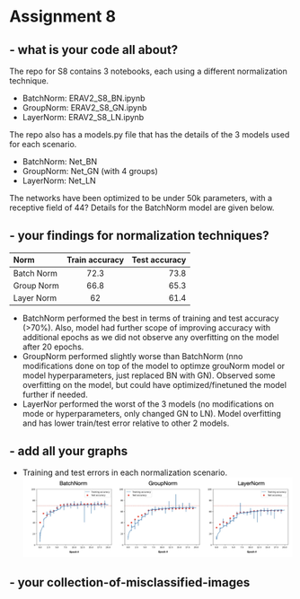 # Assignment 8


## - what is your code all about?
The repo for S8 contains 3 notebooks, each using a different normalization technique.
- BatchNorm: ERAV2_S8_BN.ipynb
- GroupNorm: ERAV2_S8_GN.ipynb
- LayerNorm: ERAV2_S8_LN.ipynb

The repo also has a models.py file that has the details of the 3 models used for each scenario.
- BatchNorm: Net_BN 
- GroupNorm: Net_GN (with 4 groups)
- LayerNorm: Net_LN

The networks have been optimized to be under 50k parameters, with a receptive field of 44? Details for the BatchNorm model are given below.

## - your findings for normalization techniques?
| Norm | Train accuracy | Test accuracy |
| :---         |     :---:      |          ---: |
| Batch Norm   | 72.3     | 73.8    |
| Group Norm     | 66.8       | 65.3      |
| Layer Norm    | 62       | 61.4      |


- BatchNorm performed the best in terms of training and test accuracy (>70%). Also, model had further scope of improving accuracy with additional epochs as we did not observe any overfitting on the model  after 20 epochs.
- GroupNorm performed slightly worse than BatchNorm (nno modifications done on top of the model to optimze grouNorm model or model hyperparameters, just replaced BN with GN). Observed some overfitting on the model, but could have optimized/finetuned the model further if needed.
- LayerNor performed the worst of the 3 models (no modifications on mode or hyperparameters, only changed GN to LN). Model overfitting and has lower train/test error relative to other 2 models.

## - add all your graphs
- Training and test errors in each normalization scenario. 
![Alt text](S8_image1.jpg?raw=true "Title")


## - your collection-of-misclassified-images 
